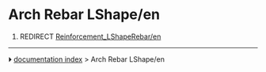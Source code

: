 # Arch Rebar LShape/en
1.  REDIRECT [Reinforcement_LShapeRebar/en](Reinforcement_LShapeRebar/en.md)



---
⏵ [documentation index](../README.md) > Arch Rebar LShape/en
